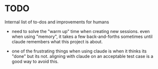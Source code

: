 # TODO

Internal list of to-dos and improvements for humans

- need to solve the "warm up" time when creating new sessions. even when using "memory", it takes a few back-and-forths sometimes until claude remembers what this project is about.

- one of the frustrating things when using claude is when it thinks its "done" but its not. aligning with claude on an acceptable test case is a good way to avoid this.